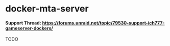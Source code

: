 # docker-mta-server

#### Support Thread: https://forums.unraid.net/topic/79530-support-ich777-gameserver-dockers/

TODO